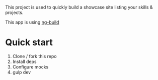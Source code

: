 This project is used to quickly build a showcase site listing your skills & projects.

This app is using [ng-build](https://github.com/izeau/ng-build)

# Quick start

1. Clone / fork this repo
2. Install deps
3. Configure mocks
4. gulp dev
